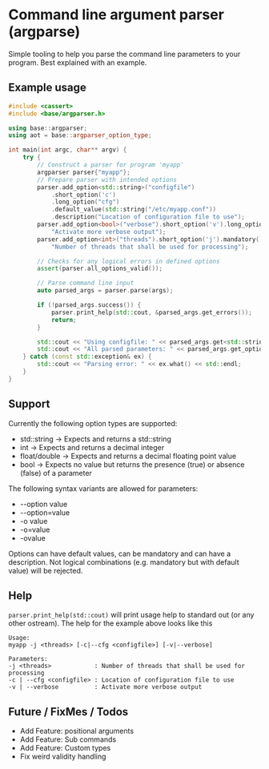 # Command line argument parser (argparse)

Simple tooling to help you parse the command line parameters to your program. Best explained with an example.

## Example usage

```cpp
#include <cassert>
#include <base/argparser.h>

using base::argparser;
using aot = base::argparser_option_type;

int main(int argc, char** argv) {
    try {
        // Construct a parser for program 'myapp'
        argparser parser{"myapp"};
        // Prepare parser with intended options
        parser.add_option<std::string>("configfile")
            .short_option('c')
            .long_option("cfg")
            .default_value(std::string("/etc/myapp.conf"))
            .description("Location of configuration file to use");
        parser.add_option<bool>("verbose").short_option('v').long_option("verbose").description(
            "Activate more verbose output");
        parser.add_option<int>("threads").short_option('j').mandatory().description(
            "Number of threads that shall be used for processing");

        // Checks for any logical errors in defined options
        assert(parser.all_options_valid());

        // Parse command line input
        auto parsed_args = parser.parse(args);

        if (!parsed_args.success()) {
            parser.print_help(std::cout, &parsed_args.get_errors());
            return;
        }

        std::cout << "Using configfile: " << parsed_args.get<std::string>("configfile") << std::endl;
        std::cout << "All parsed parameters: " << parsed_args.get_options() << std::endl;
    } catch (const std::exception& ex) {
        std::cout << "Parsing error: " << ex.what() << std::endl;
    }
}
```

## Support

Currently the following option types are supported:
* std::string  -> Expects and returns a std::string
* int          -> Expects and returns a decimal integer
* float/double -> Expects and returns a decimal floating point value
* bool         -> Expects no value but returns the presence (true) or absence (false) of a parameter

The following syntax variants are allowed for parameters:
* --option value
* --option=value
* -o value
* -o=value
* -ovalue

Options can have default values, can be mandatory and can have a description. Not logical combinations (e.g.
mandatory but with default value) will be rejected.

## Help

`parser.print_help(std::cout)` will print usage help to standard out (or any other ostream). The help for the
example above looks like this
```text
Usage:
myapp -j <threads> [-c|--cfg <configfile>] [-v|--verbose]

Parameters:
-j <threads>            : Number of threads that shall be used for processing
-c | --cfg <configfile> : Location of configuration file to use
-v | --verbose          : Activate more verbose output
```

## Future / FixMes / Todos

* Add Feature: positional arguments
* Add Feature: Sub commands
* Add Feature: Custom types
* Fix weird validity handling
